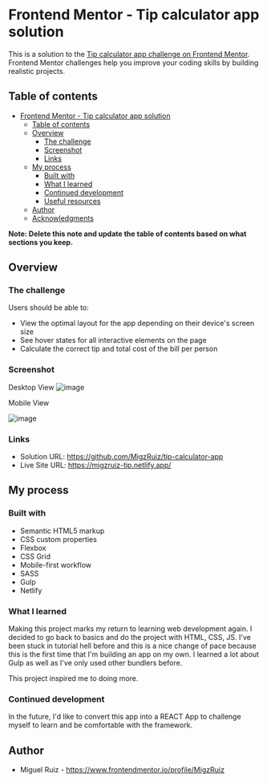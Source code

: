 # Frontend Mentor - Tip calculator app solution

This is a solution to the [Tip calculator app challenge on Frontend Mentor](https://www.frontendmentor.io/challenges/tip-calculator-app-ugJNGbJUX). Frontend Mentor challenges help you improve your coding skills by building realistic projects.

## Table of contents

- [Frontend Mentor - Tip calculator app solution](#frontend-mentor---tip-calculator-app-solution)
  - [Table of contents](#table-of-contents)
  - [Overview](#overview)
    - [The challenge](#the-challenge)
    - [Screenshot](#screenshot)
    - [Links](#links)
  - [My process](#my-process)
    - [Built with](#built-with)
    - [What I learned](#what-i-learned)
    - [Continued development](#continued-development)
    - [Useful resources](#useful-resources)
  - [Author](#author)
  - [Acknowledgments](#acknowledgments)

**Note: Delete this note and update the table of contents based on what sections you keep.**

## Overview

### The challenge

Users should be able to:

- View the optimal layout for the app depending on their device's screen size
- See hover states for all interactive elements on the page
- Calculate the correct tip and total cost of the bill per person

### Screenshot
Desktop View
![image](https://user-images.githubusercontent.com/7464927/126731666-56ef29d5-2291-47c0-a5fb-ae310cf7714b.png)

Mobile View

![image](https://user-images.githubusercontent.com/7464927/126731949-65b49841-1152-453c-89f7-2a5ec6fb8031.png)


### Links

- Solution URL: https://github.com/MigzRuiz/tip-calculator-app
- Live Site URL: https://migzruiz-tip.netlify.app/

## My process

### Built with

- Semantic HTML5 markup
- CSS custom properties
- Flexbox
- CSS Grid
- Mobile-first workflow
- SASS
- Gulp
- Netlify

### What I learned

Making this project marks my return to learning web development again. I decided to go back to basics and do the project with HTML, CSS, JS. I've been stuck in tutorial hell before and this is a nice change of pace because this is the first time that I'm building an app on my own. I learned a lot about Gulp as well as I've only used other bundlers before. 

This project inspired me to doing more.

### Continued development

In the future, I'd like to convert this app into a REACT App to challenge myself to learn and be comfortable with the framework.

## Author

- Miguel Ruiz - https://www.frontendmentor.io/profile/MigzRuiz
